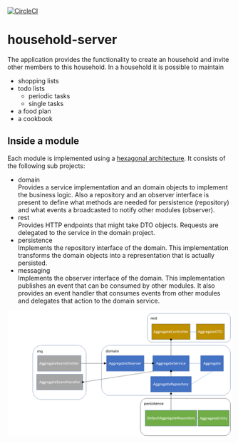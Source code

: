 [![CircleCI](https://circleci.com/gh/gossie/household-server/tree/main.svg?style=svg&circle-token=ac9717c2c2741ee0aa407457dc945e2349280a1b)](https://circleci.com/gh/gossie/household-server/tree/main)

# household-server

The application provides the functionality to create an household and invite other members to this household. In a household it is possible to maintain
* shopping lists
* todo lists
  * periodic tasks
  * single tasks
* a food plan
* a cookbook

## Inside a module

Each module is implemented using a [hexagonal architecture](https://alistair.cockburn.us/hexagonal-architecture/). It consists of the following sub projects:
* domain<br />
  Provides a service implementation and an domain objects to implement the business logic. Also a repository and an observer interface is present to define what methods are needed for persistence (repository) and what events a broadcasted to notify other modules (observer).
* rest<br />
  Provides HTTP endpoints that might take DTO objects. Requests are delegated to the service in the domain project.
* persistence<br />
  Implements the repository interface of the domain. This implementation transforms the domain objects into a representation that is actually persisted.
* messaging<br />
  Implements the observer interface of the domain. This implementation publishes an event that can be consumed by other modules. It also provides an event handler that consumes events from other modules and delegates that action to the domain service.

![Module](/architecture02.png)
